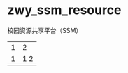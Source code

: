 # zwy_ssm_resource
校园资源共享平台（SSM）</br>
<table>
<tr>
<td> 1</td>
<td>2</td>
</tr>
<tr>
<td>1 </td>
<td>1  2</td>
</tr>
</table>
